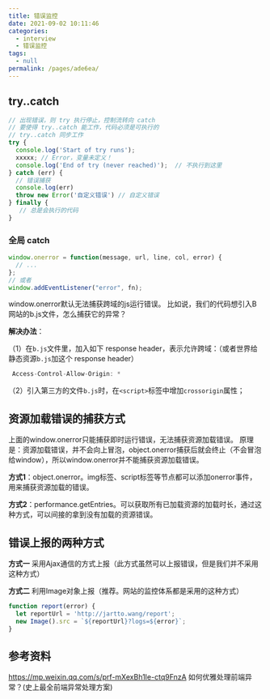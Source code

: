 ```yaml
---
title: 错误监控
date: 2021-09-02 10:11:46
categories: 
  - interview
  - 错误监控
tags: 
  - null
permalink: /pages/ade6ea/
---
```


## try..catch

```javascript
// 出现错误，则 try 执行停止，控制流转向 catch
// 要使得 try..catch 能工作，代码必须是可执行的
// try..catch 同步工作
try {
  console.log('Start of try runs');
  xxxxx; // Error，变量未定义！
  console.log('End of try (never reached)');  // 不执行到这里
} catch (err) {
  // 错误捕获
  console.log(err)
  throw new Error('自定义错误') // 自定义错误
} finally {
   // 总是会执行的代码
}
```

### 全局 catch

```javascript
window.onerror = function(message, url, line, col, error) {
  // ...
};
// 或者
window.addEventListener("error", fn);
```

window.onerror默认无法捕获跨域的js运行错误。
比如说，我们的代码想引入B网站的b.js文件，怎么捕获它的异常？

**解决办法**：

（1）在`b.js`文件里，加入如下 response header，表示允许跨域：（或者世界给静态资源`b.js`加这个 response header）

``` javascript
 Access-Control-Allow-Origin: *
```

（2）引入第三方的文件`b.js`时，在`<script>`标签中增加`crossorigin`属性；

## 资源加载错误的捕获方式

上面的window.onerror只能捕获即时运行错误，无法捕获资源加载错误。
原理是：资源加载错误，并不会向上冒泡，object.onerror捕获后就会终止（不会冒泡给window），所以window.onerror并不能捕获资源加载错误。

**方式1**：object.onerror。img标签、script标签等节点都可以添加onerror事件，用来捕获资源加载的错误。

**方式2**：performance.getEntries。可以获取所有已加载资源的加载时长，通过这种方式，可以间接的拿到没有加载的资源错误。

## 错误上报的两种方式

**方式一** 采用Ajax通信的方式上报（此方式虽然可以上报错误，但是我们并不采用这种方式）

**方式二** 利用Image对象上报（推荐。网站的监控体系都是采用的这种方式）

```js
function report(error) {
  let reportUrl = 'http://jartto.wang/report';
  new Image().src = `${reportUrl}?logs=${error}`;
}
```

## 参考资料

<https://mp.weixin.qq.com/s/prf-mXexBh1Ie-ctq9FnzA> 如何优雅处理前端异常？(史上最全前端异常处理方案)
